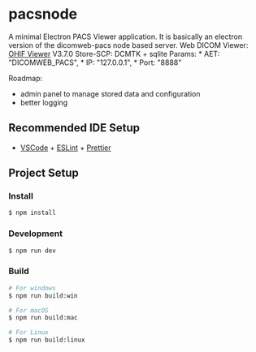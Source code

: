 # pacsnode

A minimal Electron PACS Viewer application. It is basically an electron version of the dicomweb-pacs node based server.
Web DICOM Viewer: [OHIF Viewer](https://github.com/OHIF/Viewers) V3.7.0
Store-SCP: DCMTK + sqlite
Params: 
      * AET: "DICOMWEB_PACS",
      * IP: "127.0.0.1",
      * Port: "8888"

Roadmap:
* admin panel to manage stored data and configuration
* better logging

## Recommended IDE Setup

- [VSCode](https://code.visualstudio.com/) + [ESLint](https://marketplace.visualstudio.com/items?itemName=dbaeumer.vscode-eslint) + [Prettier](https://marketplace.visualstudio.com/items?itemName=esbenp.prettier-vscode)

## Project Setup

### Install

```bash
$ npm install
```

### Development

```bash
$ npm run dev
```

### Build

```bash
# For windows
$ npm run build:win

# For macOS
$ npm run build:mac

# For Linux
$ npm run build:linux
```
